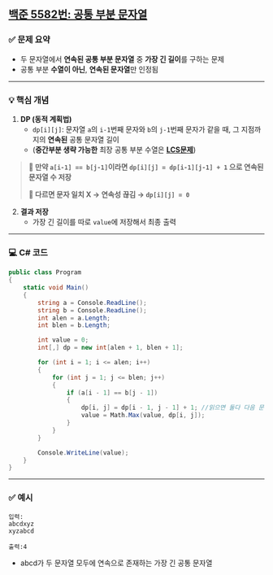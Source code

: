 ## [백준 5582번: 공통 부분 문자열](https://github.com/Syldris/Baekjoon-Study/tree/main/C%23/%EB%B0%B1%EC%A4%80/Gold/5582.%E2%80%85%EA%B3%B5%ED%86%B5%E2%80%85%EB%B6%80%EB%B6%84%E2%80%85%EB%AC%B8%EC%9E%90%EC%97%B4)

### ✅ 문제 요약
- 두 문자열에서 **연속된 공통 부분 문자열** 중 **가장 긴 길이**를 구하는 문제
- 공통 부분 **수열이 아닌**, **연속된 문자열**만 인정됨

---

### 💡 핵심 개념
1. **DP (동적 계획법)**
   - `dp[i][j]`: 문자열 `a`의 `i-1`번째 문자와 `b`의 `j-1`번째 문자가 같을 때, 그 지점까지의 **연속된** 공통 문자열 길이
   - (**중간부분 생략 가능한** 최장 공통 부분 수열은 [**LCS문제**](https://github.com/Syldris/Baekjoon-Study/blob/main/%EC%A4%91%EC%9A%94%ED%95%9C%20%EB%AC%B8%EC%A0%9C%EB%AA%A8%EC%9D%8C/%5BDP%5D%20LCS%203.md))
> **🔹 만약 `a[i-1] == b[j-1]`이라면 `dp[i][j] = dp[i-1][j-1] + 1` 으로 연속된 문자열 수 저장**
> 
> **🔹 다르면 문자 일치 X → 연속성 끊김 → `dp[i][j] = 0`**

2. **결과 저장**
   - 가장 긴 길이를 따로 `value`에 저장해서 최종 출력

---

### 💻 C# 코드

```csharp
public class Program
{
    static void Main()
    {
        string a = Console.ReadLine();
        string b = Console.ReadLine();
        int alen = a.Length;
        int blen = b.Length;

        int value = 0;
        int[,] dp = new int[alen + 1, blen + 1];

        for (int i = 1; i <= alen; i++)
        {
            for (int j = 1; j <= blen; j++)
            {
                if (a[i - 1] == b[j - 1])
                {
                    dp[i, j] = dp[i - 1, j - 1] + 1; //읽으면 둘다 다음 문자열로 넘어가기
                    value = Math.Max(value, dp[i, j]);
                }
            }
        }

        Console.WriteLine(value);
    }
}
```
---
### ✅ 예시
```
입력:
abcdxyz
xyzabcd
```
```출력:4```
- abcd가 두 문자열 모두에 연속으로 존재하는 가장 긴 공통 문자열
